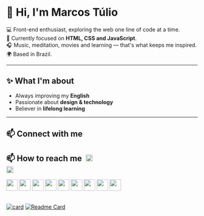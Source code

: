 # 👋 Hi, I'm Marcos Túlio  

💻 Front-end enthusiast, exploring the web one line of code at a time.  
🌱 Currently focused on **HTML, CSS and JavaScript**.  
🎧 Music, meditation, movies and learning — that's what keeps me inspired.  
🌍 Based in Brazil.  

---

## ✨ What I'm about  
- Always improving my **English**  
- Passionate about **design & technology**  
- Believer in **lifelong learning**  

---

## 📫 Connect with me  

📫 How to reach me 
<a href="https://wa.me/5531997451906"><img src="https://cdn.svgporn.com/logos/whatsapp-icon.svg" width="18px"></a><br>
<a href="mailto:contato.marcostuliogc.com.br"><img src="https://cdn.svgporn.com/logos/email-icon.svg" width="18px"></a><br>
---

<img src="https://cdn.svgporn.com/logos/python.svg" width="30px"> <img src="https://cdn.svgporn.com/logos/c-sharp.svg" width="30px"> <img src="https://cdn.svgporn.com/logos/html-5.svg" width="30px"> <img src="https://cdn.svgporn.com/logos/css-3.svg" width="30px"> <img src="https://cdn.svgporn.com/logos/javascript.svg" width="30px"> <img src="https://cdn.svgporn.com/logos/visual-studio.svg" width="30px"> <img src="https://cdn.svgporn.com/logos/visual-studio-code.svg" width="30px"> <img src="https://cdn.svgporn.com/logos/pycharm.svg" width="30px">
<img src="https://cdn.svgporn.com/logos/blender.svg" width="30px">

<br>[![card](https://github-readme-stats.vercel.app/api?username=ursopolar660&theme=dark&show_icons=true)](https://github.com/ursopolar660/github-readme-stats)
[![Readme Card](https://github-readme-stats.vercel.app/api/pin/?username=ursopolar660&repo=github-readme-stats)](https://github.com/ursopolar660/github-readme-stats)
